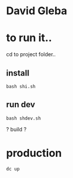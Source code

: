 # David Gleba


# to run it..

cd to project folder..

## install

`bash shi.sh `

## run dev

`bash shdev.sh`


? build ?

# production

`dc up`

